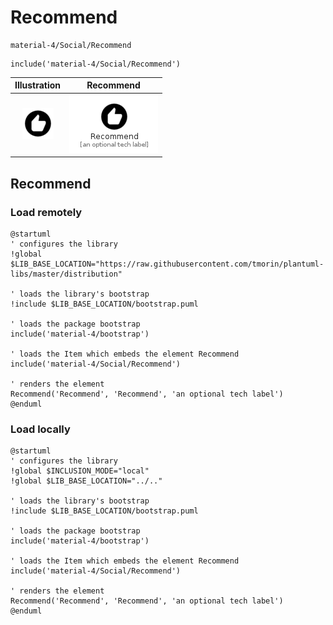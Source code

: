 # Recommend


```text
material-4/Social/Recommend
```

```text
include('material-4/Social/Recommend')
```



| Illustration | Recommend |
| :---: | :---: |
| ![illustration for Illustration](../../material-4/Social/Recommend.png) | ![illustration for Recommend](../../material-4/Social/Recommend.Local.png) |




## Recommend

### Load remotely
```plantuml
@startuml
' configures the library
!global $LIB_BASE_LOCATION="https://raw.githubusercontent.com/tmorin/plantuml-libs/master/distribution"

' loads the library's bootstrap
!include $LIB_BASE_LOCATION/bootstrap.puml

' loads the package bootstrap
include('material-4/bootstrap')

' loads the Item which embeds the element Recommend
include('material-4/Social/Recommend')

' renders the element
Recommend('Recommend', 'Recommend', 'an optional tech label')
@enduml
```

### Load locally
```plantuml
@startuml
' configures the library
!global $INCLUSION_MODE="local"
!global $LIB_BASE_LOCATION="../.."

' loads the library's bootstrap
!include $LIB_BASE_LOCATION/bootstrap.puml

' loads the package bootstrap
include('material-4/bootstrap')

' loads the Item which embeds the element Recommend
include('material-4/Social/Recommend')

' renders the element
Recommend('Recommend', 'Recommend', 'an optional tech label')
@enduml
```

